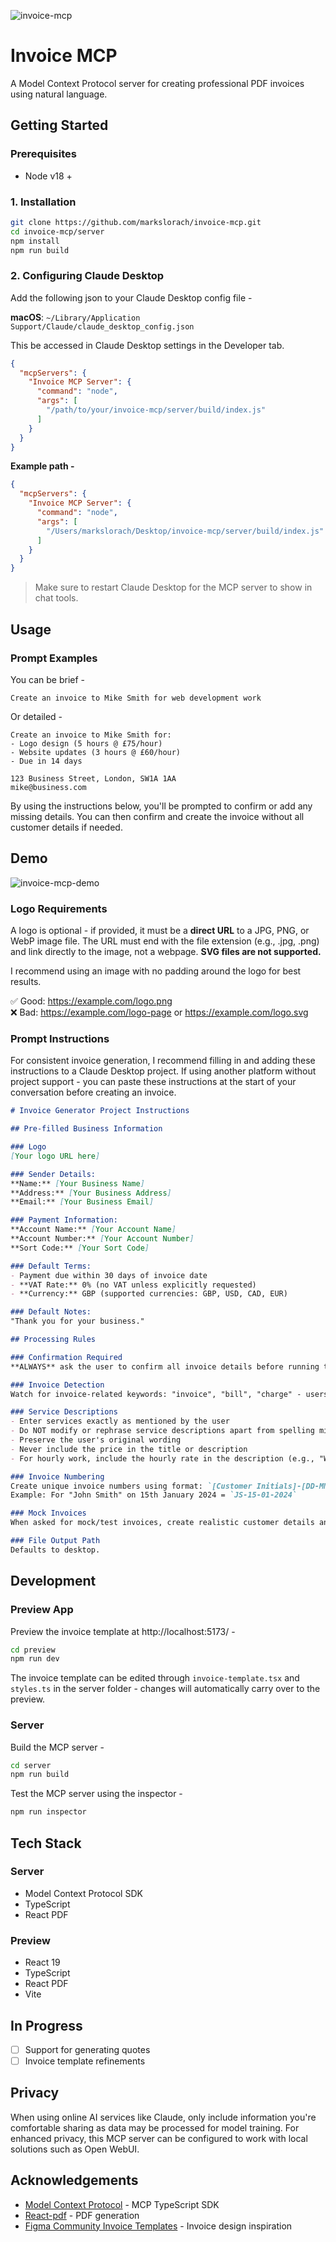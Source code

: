 ![invoice-mcp](.github/readme-assets/invoice-mcp-github-readme-banner.png)

# Invoice MCP
A Model Context Protocol server for creating professional PDF invoices using natural language.

## Getting Started

### Prerequisites
- Node v18 +

### 1. Installation
```bash
git clone https://github.com/markslorach/invoice-mcp.git
cd invoice-mcp/server
npm install
npm run build
```

### 2. Configuring Claude Desktop
Add the following json to your Claude Desktop config file -

**macOS**: `~/Library/Application Support/Claude/claude_desktop_config.json`

This be accessed in Claude Desktop settings in the Developer tab.

```json
{
  "mcpServers": {
    "Invoice MCP Server": {
      "command": "node",
      "args": [
        "/path/to/your/invoice-mcp/server/build/index.js"
      ]
    }
  }
}
```

**Example path -** 
```json
{
  "mcpServers": {
    "Invoice MCP Server": {
      "command": "node",
      "args": [
        "/Users/markslorach/Desktop/invoice-mcp/server/build/index.js"
      ]
    }
  }
}
```

> Make sure to restart Claude Desktop for the MCP server to show in chat tools.

## Usage

### Prompt Examples

You can be brief -
```text
Create an invoice to Mike Smith for web development work
```

Or detailed - 
```text
Create an invoice to Mike Smith for:
- Logo design (5 hours @ £75/hour)
- Website updates (3 hours @ £60/hour)
- Due in 14 days

123 Business Street, London, SW1A 1AA
mike@business.com
```

By using the instructions below, you'll be prompted to confirm or add any missing details. You can then confirm and create the invoice without all customer details if needed.

## Demo
![invoice-mcp-demo](.github/readme-assets/invoice-mcp-demo.gif)


### Logo Requirements
A logo is optional - if provided, it must be a **direct URL** to a JPG, PNG, or WebP image file. The URL must end with the file extension (e.g., .jpg, .png) and link directly to the image, not a webpage. **SVG files are not supported.**

I recommend using an image with no padding around the logo for best results.

✅ Good: https://example.com/logo.png <br>
❌ Bad: https://example.com/logo-page or https://example.com/logo.svg

### Prompt Instructions
For consistent invoice generation, I recommend filling in and adding these instructions to a Claude Desktop project. If using another platform without project support - you can paste these instructions at the start of your conversation before creating an invoice.

```markdown
# Invoice Generator Project Instructions

## Pre-filled Business Information

### Logo
[Your logo URL here]

### Sender Details:
**Name:** [Your Business Name]  
**Address:** [Your Business Address]  
**Email:** [Your Business Email]  

### Payment Information:
**Account Name:** [Your Account Name]  
**Account Number:** [Your Account Number]  
**Sort Code:** [Your Sort Code]  

### Default Terms:
- Payment due within 30 days of invoice date 
- **VAT Rate:** 0% (no VAT unless explicitly requested)
- **Currency:** GBP (supported currencies: GBP, USD, CAD, EUR)

### Default Notes:
"Thank you for your business."

## Processing Rules

### Confirmation Required
**ALWAYS** ask the user to confirm all invoice details before running the MCP tool and exporting the PDF - even for mock/test invoices.

### Invoice Detection
Watch for invoice-related keywords: "invoice", "bill", "charge" - users may say "invoice Joe Bloggs for..." instead of "create an invoice for..."

### Service Descriptions
- Enter services exactly as mentioned by the user
- Do NOT modify or rephrase service descriptions apart from spelling mistakes
- Preserve the user's original wording
- Never include the price in the title or description
- For hourly work, include the hourly rate in the description (e.g., "Web development @ £50.00/hour") so the quantity field makes sense

### Invoice Numbering
Create unique invoice numbers using format: `[Customer Initials]-[DD-MM-YYYY]`  
Example: For "John Smith" on 15th January 2024 = `JS-15-01-2024`

### Mock Invoices
When asked for mock/test invoices, create realistic customer details and services yourself - confirm with the user before generating unless stated otherwise.

### File Output Path
Defaults to desktop.
```

## Development
### Preview App
Preview the invoice template at http://localhost:5173/ -

```bash
cd preview
npm run dev
```

The invoice template can be edited through ``invoice-template.tsx`` and ``styles.ts`` in the server folder - changes will automatically carry over to the preview.

### Server
Build the MCP server -

```bash
cd server
npm run build
```

Test the MCP server using the inspector -

```bash
npm run inspector
```

## Tech Stack
### Server
- Model Context Protocol SDK
- TypeScript
- React PDF
### Preview
- React 19
- TypeScript
- React PDF
- Vite

## In Progress
- [ ] Support for generating quotes
- [ ] Invoice template refinements

## Privacy
When using online AI services like Claude, only include information you're comfortable sharing as data may be processed for model training. For enhanced privacy, this MCP server can be configured to work with local solutions such as Open WebUI.

## Acknowledgements

- [Model Context Protocol](https://github.com/modelcontextprotocol/typescript-sdk) - MCP TypeScript SDK
- [React-pdf](https://github.com/diegomura/react-pdf) - PDF generation
- [Figma Community Invoice Templates](https://www.figma.com/design/MN4zNKiM50IpphAOlRulJG/Invoice-Templates--Community-?node-id=0-1&p=f) - Invoice design inspiration